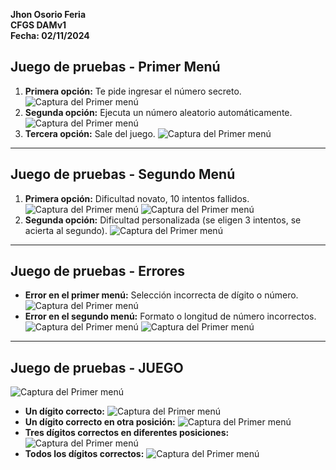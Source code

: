 
**Jhon Osorio Feria**  
**CFGS DAMv1**  
**Fecha: 02/11/2024**

## Juego de pruebas - Primer Menú

1. **Primera opción:** Te pide ingresar el número secreto.
![Captura del Primer menú](./img/1.png)
2. **Segunda opción:** Ejecuta un número aleatorio automáticamente.
![Captura del Primer menú](./img/2.png)
3. **Tercera opción:** Sale del juego.
![Captura del Primer menú](./img/3.png)
---

## Juego de pruebas - Segundo Menú

1. **Primera opción:** Dificultad novato, 10 intentos fallidos.
![Captura del Primer menú](./img/4.png)
![Captura del Primer menú](./img/5.png)
2. **Segunda opción:** Dificultad personalizada (se eligen 3 intentos, se acierta al segundo).
![Captura del Primer menú](./img/6.png)
---

## Juego de pruebas - Errores

- **Error en el primer menú:** Selección incorrecta de dígito o número.
![Captura del Primer menú](./img/7.png)
- **Error en el segundo menú:** Formato o longitud de número incorrectos.
![Captura del Primer menú](./img/9.png)
![Captura del Primer menú](./img/10.png)

---

## Juego de pruebas - JUEGO
![Captura del Primer menú](./img/11.png)
- **Un dígito correcto:**
![Captura del Primer menú](./img/12.png)
- **Un dígito correcto en otra posición:**
![Captura del Primer menú](./img/13.png)
- **Tres dígitos correctos en diferentes posiciones:**
![Captura del Primer menú](./img/14.png)
- **Todos los dígitos correctos:**
![Captura del Primer menú](./img/15.png)
